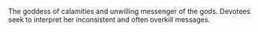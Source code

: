 The goddess of calamities and unwilling messenger of the gods. Devotees seek to interpret her inconsistent and often overkill messages.